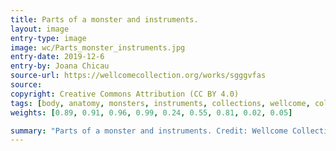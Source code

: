 ```yaml
---
title: Parts of a monster and instruments.
layout: image
entry-type: image
image: wc/Parts_monster_instruments.jpg
entry-date: 2019-12-6
entry-by: Joana Chicau
source-url: https://wellcomecollection.org/works/sgggvfas
source:
copyright: Creative Commons Attribution (CC BY 4.0)
tags: [body, anatomy, monsters, instruments, collections, wellcome, collection, preparation, spectacle]
weights: [0.89, 0.91, 0.96, 0.99, 0.24, 0.55, 0.81, 0.02, 0.05]

summary: "Parts of a monster and instruments. Credit: Wellcome Collection. CC BY"
---
```

